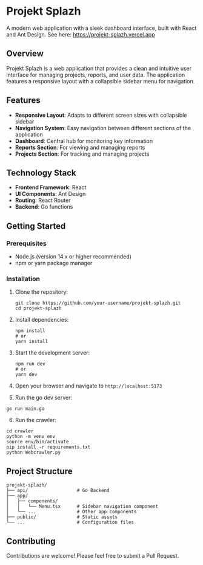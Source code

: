 # Projekt Splazh

A modern web application with a sleek dashboard interface, built with React and Ant Design.
See here: https://projekt-splazh.vercel.app

## Overview

Projekt Splazh is a web application that provides a clean and intuitive user interface for managing projects, reports, and user data. The application features a responsive layout with a collapsible sidebar menu for navigation.

## Features

- **Responsive Layout**: Adapts to different screen sizes with collapsible sidebar
- **Navigation System**: Easy navigation between different sections of the application
- **Dashboard**: Central hub for monitoring key information
- **Reports Section**: For viewing and managing reports
- **Projects Section**: For tracking and managing projects

## Technology Stack

- **Frontend Framework**: React
- **UI Components**: Ant Design
- **Routing**: React Router
- **Backend**: Go functions

## Getting Started

### Prerequisites

- Node.js (version 14.x or higher recommended)
- npm or yarn package manager

### Installation

1. Clone the repository:
   ```
   git clone https://github.com/your-username/projekt-splazh.git
   cd projekt-splazh
   ```

2. Install dependencies:
   ```
   npm install
   # or
   yarn install
   ```

3. Start the development server:
   ```
   npm run dev
   # or
   yarn dev
   ```

4. Open your browser and navigate to `http://localhost:5173`
5. Run the go dev server:
```
go run main.go
```

6. Run the crawler:
```
cd crawler
python -m venv env
source env/bin/activate
pip install -r requirements.txt
python Webcrawler.py
```



## Project Structure

```
projekt-splazh/
├── api/                  # Go Backend
├── app/
│   ├── components/
│   │   └── Menu.tsx      # Sidebar navigation component
│   └── ...               # Other app components
├── public/               # Static assets
└── ...                   # Configuration files
```

## Contributing

Contributions are welcome! Please feel free to submit a Pull Request.

